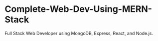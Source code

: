 # Complete-Web-Dev-Using-MERN-Stack
Full Stack Web Developer using MongoDB, Express, React, and Node.js.

